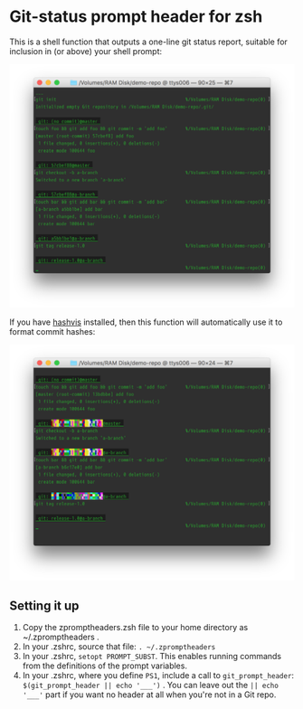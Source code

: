 # Git-status prompt header for zsh

This is a shell function that outputs a one-line git status report, suitable for inclusion in (or above) your shell prompt:

![Screenshot of the prompt header, which includes a commit hash or list of tags and your current branch (if any).](screenshots/plain-ascii-prompt.png)

If you have [hashvis](https://github.com/boredzo/hashvis) installed, then this function will automatically use it to format commit hashes:

![Screenshot of the prompt header with commit hashes formatted as colored blocks by hashvis.](screenshots/xterm-256color-prompt.png)

## Setting it up

1. Copy the zpromptheaders.zsh file to your home directory as ~/.zpromptheaders .
2. In your .zshrc, source that file: `. ~/.zpromptheaders`
3. In your .zshrc, `setopt PROMPT_SUBST`. This enables running commands from the definitions of the prompt variables.
4. In your .zshrc, where you define `PS1`, include a call to `git_prompt_header`: `$(git_prompt_header || echo '___')` . You can leave out the `|| echo '___'` part if you want no header at all when you're not in a Git repo.
